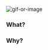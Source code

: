 ![gif-or-image]()

### What?

<!-- Describe what you are supposed to accomplish here -->

### Why?

<!-- Tell the world why is this so important -->
